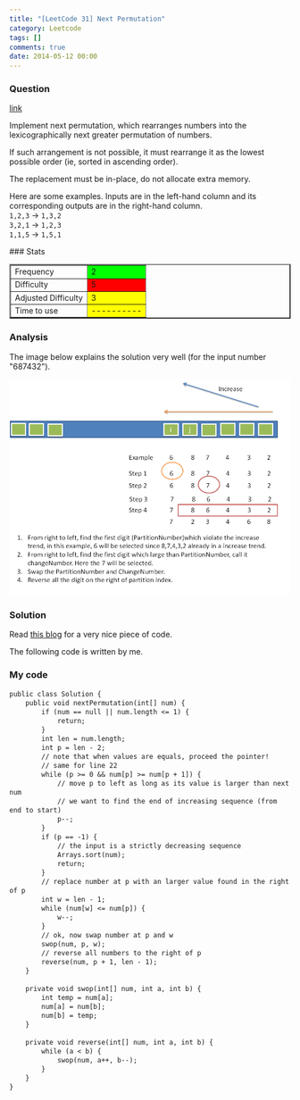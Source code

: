 ```yaml
---
title: "[LeetCode 31] Next Permutation"
category: Leetcode
tags: []
comments: true
date: 2014-05-12 00:00
---
```



### Question

[link](http://oj.leetcode.com/problems/next-permutation/)

<div class="question-content">
            <p></p><p>
Implement next permutation, which rearranges numbers into the lexicographically next greater permutation of numbers.
</p>
<p>
If such arrangement is not possible, it must rearrange it as the lowest possible order (ie, sorted in ascending order).
</p>
<p>
The replacement must be in-place, do not allocate extra memory.
</p>
<p>
Here are some examples. Inputs are in the left-hand column and its corresponding outputs are in the right-hand column.<br>
<code>1,2,3</code> → <code>1,3,2</code><br>
<code>3,2,1</code> → <code>1,2,3</code><br>
<code>1,1,5</code> → <code>1,5,1</code><br>
</p><p></p>
          </div>
### Stats
<table border="2">
	<tr>
		<td>Frequency</td>
		<td bgcolor="lime">2</td>
	</tr>
	<tr>
		<td>Difficulty</td>
		<td bgcolor="red">5</td>
	</tr>
	<tr>
		<td>Adjusted Difficulty</td>
		<td bgcolor="yellow">3</td>
	</tr>
	<tr>
		<td>Time to use</td>
		<td bgcolor="yellow">----------</td>
	</tr>
</table>

### Analysis

The image below explains the solution very well (for the input number "687432").

![](/images/next_permutation.png)

### Solution

Read [this blog](http://blog.csdn.net/havenoidea/article/details/12176737) for a very nice piece of code.

The following code is written by me.

### My code

    public class Solution {
        public void nextPermutation(int[] num) {
            if (num == null || num.length <= 1) {
                return;
            }
            int len = num.length;
            int p = len - 2;
            // note that when values are equals, proceed the pointer!
            // same for line 22
            while (p >= 0 && num[p] >= num[p + 1]) {
                // move p to left as long as its value is larger than next num
                // we want to find the end of increasing sequence (from end to start)
                p--;
            }
            if (p == -1) {
                // the input is a strictly decreasing sequence
                Arrays.sort(num);
                return;
            }
            // replace number at p with an larger value found in the right of p
            int w = len - 1;
            while (num[w] <= num[p]) {
                w--;
            }
            // ok, now swap number at p and w
            swop(num, p, w);
            // reverse all numbers to the right of p
            reverse(num, p + 1, len - 1);
        }

        private void swop(int[] num, int a, int b) {
            int temp = num[a];
            num[a] = num[b];
            num[b] = temp;
        }

        private void reverse(int[] num, int a, int b) {
            while (a < b) {
                swop(num, a++, b--);
            }
        }
    }
